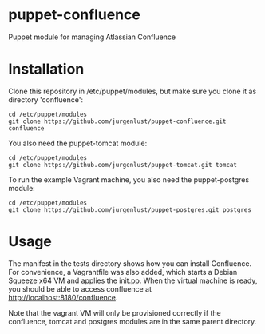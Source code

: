 puppet-confluence
=================

Puppet module for managing Atlassian Confluence

# Installation #

Clone this repository in /etc/puppet/modules, but make sure you clone it as directory
'confluence':

	cd /etc/puppet/modules
	git clone https://github.com/jurgenlust/puppet-confluence.git confluence

You also need the puppet-tomcat module:

	cd /etc/puppet/modules
	git clone https://github.com/jurgenlust/puppet-tomcat.git tomcat
	
To run the example Vagrant machine, you also need the puppet-postgres module:

	cd /etc/puppet/modules
	git clone https://github.com/jurgenlust/puppet-postgres.git postgres

	
# Usage #

The manifest in the tests directory shows how you can install Confluence.
For convenience, a Vagrantfile was also added, which starts a
Debian Squeeze x64 VM and applies the init.pp. When the virtual machine is ready,
you should be able to access confluence at
[http://localhost:8180/confluence](http://localhost:8180/confluence).

Note that the vagrant VM will only be provisioned correctly if the confluence,
tomcat and postgres modules are in the same parent directory.
	